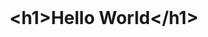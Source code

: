
 
<style>
 h1 {
  display: none;
 }
 
 #catphotoapp {
  display: unset;
  text-decoration: none;
 }
 
span::after {
  content: "<h1>Hello World</h1>";
}

 @keyframes myspan {
  0% {content: "<h1>Hello World</h1>";}
  3% {content: "<h1>Hello Worl</h1>";}
  6% {content: "<h1>Hello Wor</h1>";}
  9% {content: "<h1>Hello Wo</h1>";}
  12% {content: "<h1>Hello W</h1>";}
  15% {content: "<h1>Hello </h1>";}
  18% {content: "<h1>Hello</h1>";}
  21% {content: "<h1>Hell</h1>";}
  24% {content: "<h1>Hel</h1>";}
  27% {content: "<h1>He</h1>";}
  30% {content: "<h1>H</h1>";}
  33% {content: "<h1></h1>";}
  36% {content: "<h1>C</h1>";}
  39% {content: "<h1>Ca</h1>";}
  42% {content: "<h1>Cat</h1>";}
  45% {content: "<h1>CatP</h1>";}
  48% {content: "<h1>CatPh</h1>";}
  51% {content: "<h1>CatPho</h1>";}
  54% {content: "<h1>CatPhot</h1>";}
  57% {content: "<h1>CatPhoto</h1>";}
  60% {content: "<h1>CatPhotoA</h1>";}
  63% {content: "<h1>CatPhotoAp</h1>";}
  66% {content: "<h1>CatPhotoApp</h1>";}
  69% {content: "<h1>CatPhotoApp</h1>";}
}

span::after {
  animation-name: myspan;
  animation-duration: 15s;
  animation-iteration-count: infinite;
}
 
</style>

<h1 id="catphotoapp"><span></span><h1>
